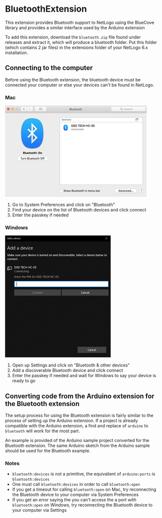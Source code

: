 # BluetoothExtension
This extension provides Bluetooth support to NetLogo using the BlueCove library and provides a similar interface used by the Arduino extension

To add this extension, download the `bluetooth.zip` file found under releases and extract it, which will produce a bluetooth folder.   Put this folder (which contains 2 jar files) in the extensions folder of your NetLogo 6.x installation.

## Connecting to the computer
Before using the Bluetooth extension, the bluetooth device must be connected your computer or else your devices can't be found in NetLogo.
### Mac
![](images/MacBluetooth.png)
1. Go to System Preferences and click on "Bluetooth"
2. Find your device on the list of Bluetooth devices and click connect
3. Enter the passkey if needed
### Windows
![](images/WindowsBluetooth.png)
1. Open up Settings and click on "Bluetooth & other devices"
2. Add a discoverable Bluetooth device and click connect
3. Enter the passkey if needed and wait for Windows to say your device is ready to go

## Converting code from the Arduino extension for the Bluetooth extension 
The setup process for using the Bluetooth extension is fairly similar to the process of setting up the Arduino extension. If a project is already compatible with the Arduino extension, a find and replace of `arduino` to `bluetooth` will work for the most part.

An example is provided of the Arduino sample project converted for the Bluetooth extension. The same Arduino sketch from the Arduino sample should be used for the Bluetooth example.

### Notes
* `bluetooth:devices` is not a primitive, the equivalient of `arduino:ports` is `bluetooth:devices`
* One must call `bluetooth:devices` in order to call `bluetooth:open` 
* If you get a timeout for calling `bluetooth:open` on Mac, try reconnecting the Bluetooth device to your computer via System Preferences
* If you get an error saying the you can't access the a port with `bluetooth:open` on Windows, try reconnecting the Bluetooth device to your computer via Settings
